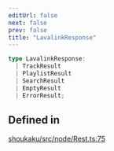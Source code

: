 ```yaml
---
editUrl: false
next: false
prev: false
title: "LavalinkResponse"
---
```


```ts
type LavalinkResponse: 
  | TrackResult
  | PlaylistResult
  | SearchResult
  | EmptyResult
  | ErrorResult;
```

## Defined in

[shoukaku/src/node/Rest.ts:75](https://github.com/shipgirlproject/shoukaku/blob/30762f5af6c7b4176e69ee96fa39bc204a7cff21/src/node/Rest.ts#L75)
